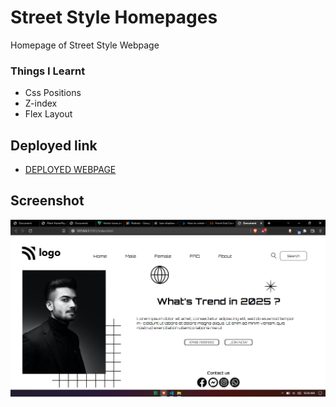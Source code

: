 # Street Style Homepages

Homepage of Street Style Webpage

### Things I Learnt
- Css Positions 
- Z-index
- Flex Layout

## Deployed link
- [DEPLOYED WEBPAGE](https://sstreetstyle.netlify.app/)

## Screenshot
![deployerlink](Output%20Project%201.bmp)
